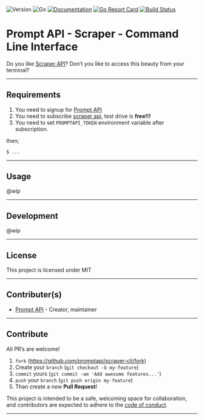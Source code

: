 ![Version](https://img.shields.io/badge/version-0.0.0-orange.svg)
![Go](https://img.shields.io/badge/go-1.15.1-black.svg)
[![Documentation](https://godoc.org/github.com/promptapi/scraper-cli?status.svg)](https://pkg.go.dev/github.com/promptapi/scraper-cli)
[![Go Report Card](https://goreportcard.com/badge/github.com/promptapi/scraper-cli)](https://goreportcard.com/report/github.com/promptapi/scraper-cli)
[![Build Status](https://travis-ci.org/promptapi/scraper-cli.svg?branch=main)](https://travis-ci.org/promptapi/scraper-cli)

# Prompt API - Scraper - Command Line Interface

Do you like [Scraper API][scraper-api]? Don’t you like to access this beauty
from your terminal?

---

## Requirements

1. You need to signup for [Prompt API][promptapi-signup]
1. You need to subscribe [scraper api][scraper-api], test drive is **free!!!**
1. You need to set `PROMPTAPI_TOKEN` environment variable after subscription.

then;

```bash
$ ...
```

---

## Usage

@wip

---

## Development

@wip

---

## License

This project is licensed under MIT

---

## Contributer(s)

* [Prompt API](https://github.com/promptapi) - Creator, maintainer

---

## Contribute

All PR’s are welcome!

1. `fork` (https://github.com/promptapi/scraper-cli/fork)
1. Create your `branch` (`git checkout -b my-feature`)
1. `commit` yours (`git commit -am 'Add awesome features...'`)
1. `push` your `branch` (`git push origin my-feature`)
1. Than create a new **Pull Request**!

This project is intended to be a safe,
welcoming space for collaboration, and contributors are expected to adhere to
the [code of conduct][coc].

---

[scraper-api]:      https://promptapi.com/marketplace/description/scraper-api
[promptapi-signup]: https://promptapi.com/#signup-form
[coc]:              https://github.com/promptapi/scraper-cli/blob/main/CODE_OF_CONDUCT.md
